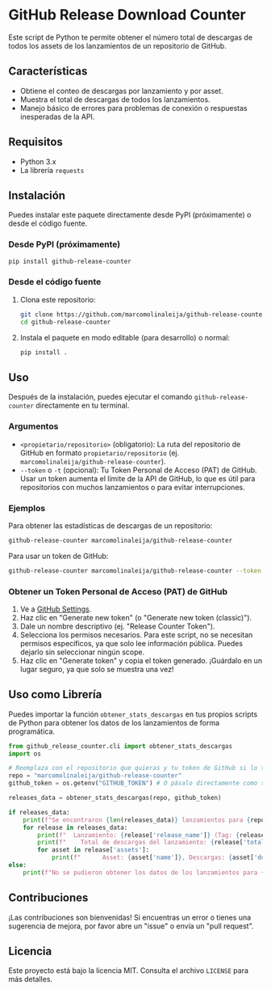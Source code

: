 # GitHub Release Download Counter

Este script de Python te permite obtener el número total de descargas de todos los assets de los lanzamientos de un repositorio de GitHub.

## Características

- Obtiene el conteo de descargas por lanzamiento y por asset.
- Muestra el total de descargas de todos los lanzamientos.
- Manejo básico de errores para problemas de conexión o respuestas inesperadas de la API.

## Requisitos

- Python 3.x
- La librería `requests`

## Instalación

Puedes instalar este paquete directamente desde PyPI (próximamente) o desde el código fuente.

### Desde PyPI (próximamente)

```bash
pip install github-release-counter
```

### Desde el código fuente

1.  Clona este repositorio:
    ```bash
    git clone https://github.com/marcomolinaleija/github-release-counter.git
    cd github-release-counter
    ```
2.  Instala el paquete en modo editable (para desarrollo) o normal:
    ```bash
    pip install .
    ```

## Uso

Después de la instalación, puedes ejecutar el comando `github-release-counter` directamente en tu terminal.

### Argumentos

-   `<propietario/repositorio>` (obligatorio): La ruta del repositorio de GitHub en formato `propietario/repositorio` (ej. `marcomolinaleija/github-release-counter`).
-   `--token` o `-t` (opcional): Tu Token Personal de Acceso (PAT) de GitHub. Usar un token aumenta el límite de la API de GitHub, lo que es útil para repositorios con muchos lanzamientos o para evitar interrupciones.

### Ejemplos

Para obtener las estadísticas de descargas de un repositorio:

```bash
github-release-counter marcomolinaleija/github-release-counter
```

Para usar un token de GitHub:

```bash
github-release-counter marcomolinaleija/github-release-counter --token Tu_GITHUB_TOKEN
```

### Obtener un Token Personal de Acceso (PAT) de GitHub

1.  Ve a [GitHub Settings](https://github.com/settings/tokens).
2.  Haz clic en "Generate new token" (o "Generate new token (classic)").
3.  Dale un nombre descriptivo (ej. "Release Counter Token").
4.  Selecciona los permisos necesarios. Para este script, no se necesitan permisos específicos, ya que solo lee información pública. Puedes dejarlo sin seleccionar ningún scope.
5.  Haz clic en "Generate token" y copia el token generado. ¡Guárdalo en un lugar seguro, ya que solo se muestra una vez!

## Uso como Librería

Puedes importar la función `obtener_stats_descargas` en tus propios scripts de Python para obtener los datos de los lanzamientos de forma programática.

```python
from github_release_counter.cli import obtener_stats_descargas
import os

# Reemplaza con el repositorio que quieras y tu token de GitHub si lo tienes
repo = "marcomolinaleija/github-release-counter"
github_token = os.getenv("GITHUB_TOKEN") # O pásalo directamente como string

releases_data = obtener_stats_descargas(repo, github_token)

if releases_data:
    print(f"Se encontraron {len(releases_data)} lanzamientos para {repo}.")
    for release in releases_data:
        print(f"  Lanzamiento: {release['release_name']} (Tag: {release['tag_name']})")
        print(f"    Total de descargas del lanzamiento: {release['total_release_downloads']}")
        for asset in release['assets']:
            print(f"      Asset: {asset['name']}, Descargas: {asset['download_count']}")
else:
    print(f"No se pudieron obtener los datos de los lanzamientos para {repo}.")
```

## Contribuciones

¡Las contribuciones son bienvenidas! Si encuentras un error o tienes una sugerencia de mejora, por favor abre un "issue" o envía un "pull request".

## Licencia

Este proyecto está bajo la licencia MIT. Consulta el archivo `LICENSE` para más detalles.